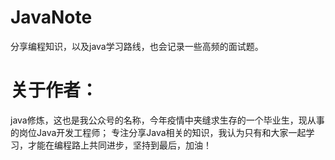 # JavaNote
分享编程知识，以及java学习路线，也会记录一些高频的面试题。
# 关于作者：
java修炼，这也是我公众号的名称，今年疫情中夹缝求生存的一个毕业生，现从事的岗位Java开发工程师；
专注分享Java相关的知识，我认为只有和大家一起学习，才能在编程路上共同进步，坚持到最后，加油！
